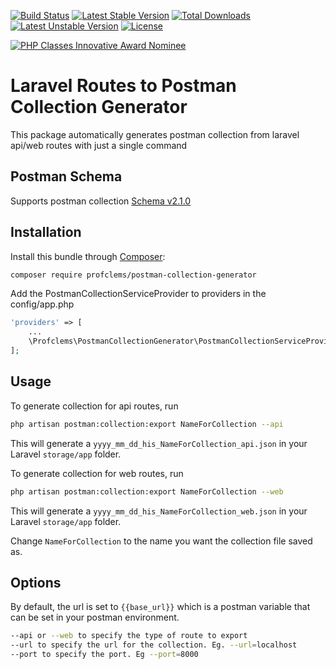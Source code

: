 [![Build Status](https://travis-ci.com/profclems/postman-collection-generator.svg?branch=master)](https://travis-ci.com/profclems/postman-collection-generator)
[![Latest Stable Version](https://poser.pugx.org/profclems/postman-collection-generator/v)](//packagist.org/packages/profclems/postman-collection-generator) 
[![Total Downloads](https://poser.pugx.org/profclems/postman-collection-generator/downloads)](//packagist.org/packages/profclems/postman-collection-generator) 
[![Latest Unstable Version](https://poser.pugx.org/profclems/postman-collection-generator/v/unstable)](//packagist.org/packages/profclems/postman-collection-generator) 
[![License](https://poser.pugx.org/profclems/postman-collection-generator/license)](https://github.com/profclems/postman-collection-generator/blob/master/LICENSE)

[![PHP Classes Innovative Award Nominee](https://www.phpclasses.org/award/innovation/nominee.gif "PHP Classes Innovative Award June 2020 Nominee")](https://www.phpclasses.org/package/11687-PHP-Generate-routes-for-an-API-or-Web-applications.html)
# Laravel Routes to Postman Collection Generator
This package automatically generates postman collection from laravel api/web routes with just a single command

## Postman Schema
Supports postman collection [Schema v2.1.0](https://schema.getpostman.com/json/collection/v2.1.0/collection.json)

## Installation

Install this bundle through [Composer](https://getcomposer.org/):

```bash
composer require profclems/postman-collection-generator
```
Add the PostmanCollectionServiceProvider to providers in the config/app.php

```php
'providers' => [
    ...
    \Profclems\PostmanCollectionGenerator\PostmanCollectionServiceProvider::class,
];
```
## Usage

To generate collection for api routes, run
```bash
php artisan postman:collection:export NameForCollection --api
```
This will generate a ```yyyy_mm_dd_his_NameForCollection_api.json``` in your Laravel ```storage/app``` folder.

To generate collection for web routes, run
```bash
php artisan postman:collection:export NameForCollection --web
```
This will generate a ```yyyy_mm_dd_his_NameForCollection_web.json``` in your Laravel ```storage/app``` folder.


Change `NameForCollection` to the name you want the collection file saved as.

## Options
By default, the url is set to ```{{base_url}}``` which is a postman variable that can be set in your postman environment.
```bash
--api or --web to specify the type of route to export
--url to specify the url for the collection. Eg. --url=localhost
--port to specify the port. Eg --port=8000
```
